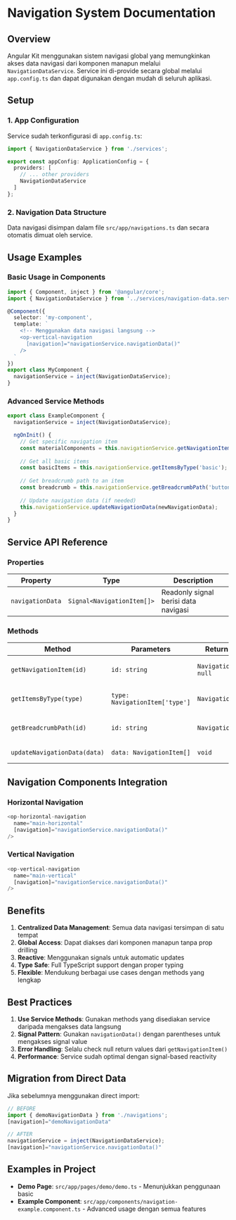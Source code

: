 # Navigation System Documentation

## Overview

Angular Kit menggunakan sistem navigasi global yang memungkinkan akses data navigasi dari komponen manapun melalui `NavigationDataService`. Service ini di-provide secara global melalui `app.config.ts` dan dapat digunakan dengan mudah di seluruh aplikasi.

## Setup

### 1. App Configuration

Service sudah terkonfigurasi di `app.config.ts`:

```typescript
import { NavigationDataService } from './services';

export const appConfig: ApplicationConfig = {
  providers: [
    // ... other providers
    NavigationDataService
  ]
};
```

### 2. Navigation Data Structure

Data navigasi disimpan dalam file `src/app/navigations.ts` dan secara otomatis dimuat oleh service.

## Usage Examples

### Basic Usage in Components

```typescript
import { Component, inject } from '@angular/core';
import { NavigationDataService } from '../services/navigation-data.service';

@Component({
  selector: 'my-component',
  template: `
    <!-- Menggunakan data navigasi langsung -->
    <op-vertical-navigation 
      [navigation]="navigationService.navigationData()"
    />
  `
})
export class MyComponent {
  navigationService = inject(NavigationDataService);
}
```

### Advanced Service Methods

```typescript
export class ExampleComponent {
  navigationService = inject(NavigationDataService);

  ngOnInit() {
    // Get specific navigation item
    const materialComponents = this.navigationService.getNavigationItem('material-components');
    
    // Get all basic items
    const basicItems = this.navigationService.getItemsByType('basic');
    
    // Get breadcrumb path to an item
    const breadcrumb = this.navigationService.getBreadcrumbPath('button');
    
    // Update navigation data (if needed)
    this.navigationService.updateNavigationData(newNavigationData);
  }
}
```

## Service API Reference

### Properties

| Property | Type | Description |
|----------|------|-------------|
| `navigationData` | `Signal<NavigationItem[]>` | Readonly signal berisi data navigasi |

### Methods

| Method | Parameters | Return Type | Description |
|--------|------------|-------------|-------------|
| `getNavigationItem(id)` | `id: string` | `NavigationItem \| null` | Mencari item berdasarkan ID |
| `getItemsByType(type)` | `type: NavigationItem['type']` | `NavigationItem[]` | Filter item berdasarkan type |
| `getBreadcrumbPath(id)` | `id: string` | `NavigationItem[]` | Mendapatkan path hierarkis ke item |
| `updateNavigationData(data)` | `data: NavigationItem[]` | `void` | Update data navigasi |

## Navigation Components Integration

### Horizontal Navigation

```typescript
<op-horizontal-navigation
  name="main-horizontal"
  [navigation]="navigationService.navigationData()"
/>
```

### Vertical Navigation

```typescript
<op-vertical-navigation
  name="main-vertical"
  [navigation]="navigationService.navigationData()"
/>
```

## Benefits

1. **Centralized Data Management**: Semua data navigasi tersimpan di satu tempat
2. **Global Access**: Dapat diakses dari komponen manapun tanpa prop drilling
3. **Reactive**: Menggunakan signals untuk automatic updates
4. **Type Safe**: Full TypeScript support dengan proper typing
5. **Flexible**: Mendukung berbagai use cases dengan methods yang lengkap

## Best Practices

1. **Use Service Methods**: Gunakan methods yang disediakan service daripada mengakses data langsung
2. **Signal Pattern**: Gunakan `navigationData()` dengan parentheses untuk mengakses signal value
3. **Error Handling**: Selalu check null return values dari `getNavigationItem()`
4. **Performance**: Service sudah optimal dengan signal-based reactivity

## Migration from Direct Data

Jika sebelumnya menggunakan direct import:

```typescript
// BEFORE
import { demoNavigationData } from './navigations';
[navigation]="demoNavigationData"

// AFTER
navigationService = inject(NavigationDataService);
[navigation]="navigationService.navigationData()"
```

## Examples in Project

- **Demo Page**: `src/app/pages/demo/demo.ts` - Menunjukkan penggunaan basic
- **Example Component**: `src/app/components/navigation-example.component.ts` - Advanced usage dengan semua features
